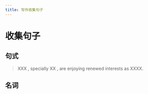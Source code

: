 ```yaml
---
title: 写作收集句子
---
```

# 收集句子

## 句式 
> XXX , specially XX , are enjoying renewed interests as XXXX. 


## 名词